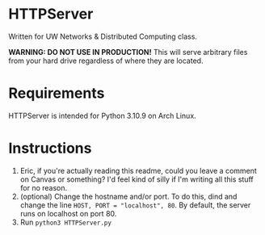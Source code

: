 # HTTPServer
Written for UW Networks & Distributed Computing class.

**WARNING: DO NOT USE IN PRODUCTION!** This will serve arbitrary files from your hard drive regardless of where they are located.

# Requirements
HTTPServer is intended for Python 3.10.9 on Arch Linux.

# Instructions
1. Eric, if you're actually reading this readme, could you leave a comment on Canvas or something? I'd feel kind of silly if I'm writing all this stuff for no reason.
2. (optional) Change the hostname and/or port. To do this, dind and change the line `HOST, PORT = "localhost", 80`. By default, the server runs on localhost on port 80.
3. Run `python3 HTTPServer.py`